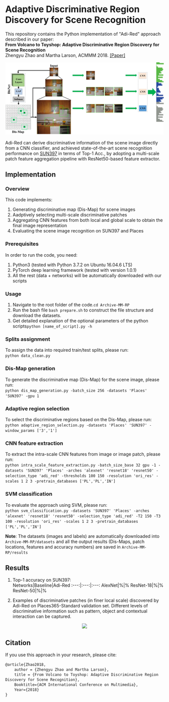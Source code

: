 # Adaptive Discriminative Region Discovery for Scene Recognition

This repository contains the Python implementation of "Adi-Red" approach described in our paper:  
**From Volcano to Toyshop: Adaptive Discriminative Region Discovery for Scene Recognition**  
Zhengyu Zhao and Martha Larson, ACMMM 2018. [[Paper]](https://dl.acm.org/citation.cfm?id=3240698)
<p align="center">
  <img src="https://github.com/ZhengyuZhao/Adaptive-Discriminative-Region-Discovery/blob/master/figures/diagram_textwidth.jpg" width='600'>
</p>

Adi-Red can derive discriminative information of the scene image directly from a CNN classifier, and achieved state-of-the-art scene recognition performance on [SUN397](https://groups.csail.mit.edu/vision/SUN/) in terms of Top-1 Acc., by adopting a multi-scale patch feature aggregation pipeline with ResNet50-based feature extractor.

## Implementation

### Overview

This code implements:
 1. Generating discriminative map (Dis-Map) for scene images
 2. Aadptively selecting multi-scale discriminative patches
 3. Aggregating CNN features from both local and global scale to obtain the final image representation
 4. Evaluating the scene image recognition on SUN397 and Places
 
### Prerequisites

In order to run the code, you need:  
1. Python3 (tested with Python 3.7.2 on Ubuntu 16.04.6 LTS)
2. PyTorch deep learning framework (tested with version 1.0.1)
3. All the rest (data + networks) will be automatically downloaded with our scripts

### Usage

1. Navigate to the root folder of the code.```cd Archive-MM-RP```  
2. Run the bash file ```bash prepare.sh``` to construct the file structure and download the datasets.  
3. Get detailed explanation of the optional parameters of the python scripts```python [name_of_script].py -h```

### Splits assignment

To assign the data into required train/test splits, please run:  
```python data_clean.py```

### Dis-Map generation

To generate the discriminative map (Dis-Map) for the scene image, please run:  
```python dis_map_generation.py -batch_size 256 -datasets 'Places' 'SUN397' -gpu 1```

### Adaptive region selection

To select the discriminative regions based on the Dis-Map, please run:  
```python adaptive_region_selection.py -datasets 'Places' 'SUN397' -window_params ['3','1']```

### CNN feature extraction

To extract the intra-scale CNN features from image or image patch, please run:  
```python intra_scale_feature_extraction.py -batch_size_base 32 gpu -1 -datasets 'SUN397' 'Places' -arches 'alexnet' 'resnet18' 'resnet50' -selection_type 'adi_red' -thresholds 100 150 -resolution 'ori_res' -scales 1 2 3 -pretrain_databases ['PL','PL','IN']```

### SVM classification

To evaluate the approach using SVM, please run:  
```python svm_classification.py -datasets 'SUN397' 'Places' -arches 'alexnet' 'resnet18' 'resnet50' -selection_type 'adi_red' -T2 150 -T3 100 -resolution 'ori_res' -scales 1 2 3 -pretrain_databases ['PL','PL','IN']```

**Note**: The datasets (images and labels) are automatically downloaded into ```Archive-MM-RP/datasets``` and all the output results (Dis-Maps, patch locations, features and accuracy numbers) are saved in ```Archive-MM-RP/results```


## Results

1. Top-1 accuracy on SUN397:  
	Networks|Baseline|Adi-Red
	:---:|:---:|:---:
	AlexNet|%|%
	ResNet-18|%|%
	ResNet-50|%|%
	
2. Examples of discriminative patches (in finer local scale) discovered by Adi-Red on Places365-Standard validation set. Different levels of discriminative information such as pattern, object and contextual interaction can be captured.
<p align="center">
<img src="https://github.com/ZhengyuZhao/Adaptive-Discriminative-Region-Discovery/blob/master/figures/dis_patch_examples.png" width='800'>
</p>


## Citation

If you use this approach in your research, please cite:

	@article{Zhao2018,
		author = {Zhengyu Zhao and Martha Larson},
		title = {From Volcano to Toyshop: Adaptive Discriminative Region Discovery for Scene Recognition},
		Booktitle={ACM International Conference on Multimedia},
		Year={2018}
	}
